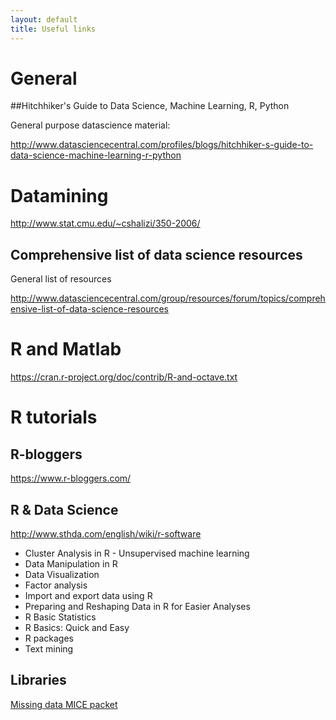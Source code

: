 ```yaml
---
layout: default
title: Useful links
---
```



# General

##Hitchhiker's Guide to Data Science, Machine Learning, R, Python

General purpose datascience material:

http://www.datasciencecentral.com/profiles/blogs/hitchhiker-s-guide-to-data-science-machine-learning-r-python


# Datamining

http://www.stat.cmu.edu/~cshalizi/350-2006/

## Comprehensive list of data science resources

General list of resources

http://www.datasciencecentral.com/group/resources/forum/topics/comprehensive-list-of-data-science-resources





# R and Matlab

https://cran.r-project.org/doc/contrib/R-and-octave.txt



# R tutorials

## R-bloggers

https://www.r-bloggers.com/

## R & Data Science

http://www.sthda.com/english/wiki/r-software

* Cluster Analysis in R - Unsupervised machine learning
* Data Manipulation in R
* Data Visualization
* Factor analysis
* Import and export data using R
* Preparing and Reshaping Data in R for Easier Analyses
* R Basic Statistics
* R Basics: Quick and Easy
* R packages
* Text mining


## Libraries

[Missing data MICE packet](http://datascienceplus.com/imputing-missing-data-with-r-mice-package/)




